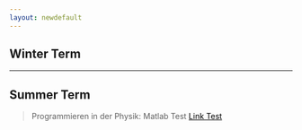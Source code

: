 ```yaml
---
layout: newdefault
---
```


## Winter Term

----

## Summer Term

> Programmieren in der Physik: Matlab
> Test <a href="https://online.tugraz.at/tug_online/visitenkarte.show_vcard?pPersonenGruppe=3&pPersonenId=5EA12B560A4DB1D7" style="color: black;">Link Test</a> 
